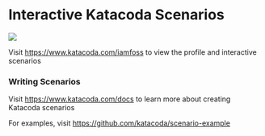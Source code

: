 # Interactive Katacoda Scenarios

[![](http://shields.katacoda.com/katacoda/iamfoss/count.svg)](https://www.katacoda.com/iamfoss "Get your profile on Katacoda.com")

Visit https://www.katacoda.com/iamfoss to view the profile and interactive scenarios

### Writing Scenarios
Visit https://www.katacoda.com/docs to learn more about creating Katacoda scenarios

For examples, visit https://github.com/katacoda/scenario-example

